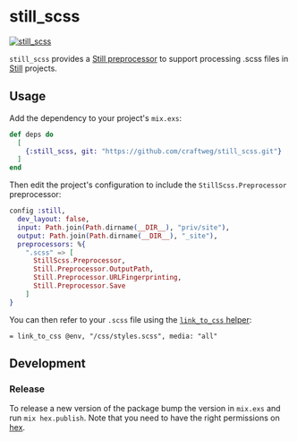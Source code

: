 # still_scss

[![still_scss](https://github.com/craftweg/still_scss/actions/workflows/still_scss.yml/badge.svg)](https://github.com/craftweg/still_scss/actions/workflows/still_scss.yml)

`still_scss` provides a [Still preprocessor](https://hexdocs.pm/still/preprocessors.html#custom-preprocessors) to support processing .scss files in [Still](https://stillstatic.io/) projects.

## Usage

Add the dependency to your project's `mix.exs`:

```elixir
def deps do
  [
    {:still_scss, git: "https://github.com/craftweg/still_scss.git"}
  ]
end
```

Then edit the project's configuration to include the `StillScss.Preprocessor` preprocessor:

```exs
config :still,
  dev_layout: false,
  input: Path.join(Path.dirname(__DIR__), "priv/site"),
  output: Path.join(Path.dirname(__DIR__), "_site"),
  preprocessors: %{
    ".scss" => [
      StillScss.Preprocessor,
      Still.Preprocessor.OutputPath,
      Still.Preprocessor.URLFingerprinting,
      Still.Preprocessor.Save
    ]
}
```

You can then refer to your `.scss` file using the [`link_to_css` helper](https://hexdocs.pm/still/Still.Compiler.TemplateHelpers.html#link_to_css/3):

```slime
= link_to_css @env, "/css/styles.scss", media: "all"
```

## Development

### Release

To release a new version of the package bump the version in `mix.exs` and run `mix hex.publish`. Note that you need to have the right permissions on [hex](https://hex.pm).

